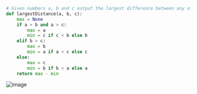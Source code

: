 ```.py
# Given numbers a, b and c output the largest difference between any of the numbers
def largestDistance(a, b, c):
    max = None
    if a > b and a > c:
        max = a
        min = c if c < b else b
    elif b > c:
        max = b
        min = a if a < c else c
    else:
        max = c
        min = b if b < a else a
    return max - min
```

![image](https://user-images.githubusercontent.com/89051396/141038394-e85918d2-1285-4838-807f-94808f2a56b3.png)

